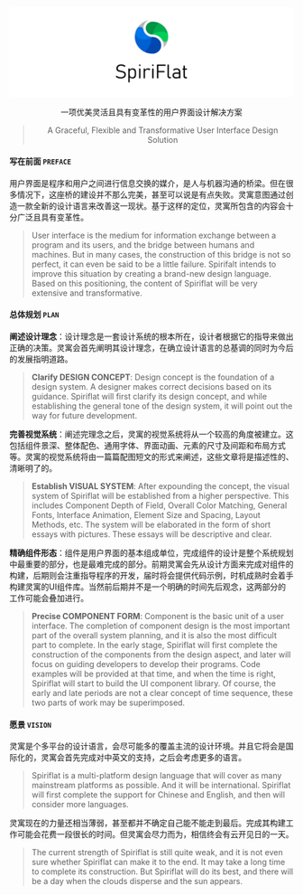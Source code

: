 <p align="center"><img src="https://raw.githubusercontent.com/Lightalso/Spiriflat/main/image_storage/Logo_Spiriflat_withtxt_longver.png" referrerpolicy="no-referrer"></p>
<p align="center">一项优美灵活且具有变革性的用户界面设计解决方案</p>
<blockquote><p align="center">A Graceful, Flexible and Transformative User Interface Design Solution</p>
</blockquote>
<h4 >写在前面 <code>PREFACE</code></h4>
<p>用户界面是程序和用户之间进行信息交换的媒介，是人与机器沟通的桥梁。但在很多情况下，这座桥的建设并不那么完美，甚至可以说是有点失败。灵寓意图通过创造一款全新的设计语言来改善这一现状。基于这样的定位，灵寓所包含的内容会十分广泛且具有变革性。</p>
<blockquote><p>User interface is the medium for information exchange between a program and its users, and the bridge between humans and machines. But in many cases, the construction of this bridge is not so perfect, it can even be said to be a little failure. Spirifalt intends to improve this situation by creating a brand-new design language. Based on this positioning, the content of Spiriflat will be very extensive and transformative.</p>
</blockquote>
<h4>总体规划 <code>PLAN</code></h4>
<p><strong>阐述设计理念</strong>：设计理念是一套设计系统的根本所在，设计者根据它的指导来做出正确的决策。灵寓会首先阐明其设计理念，在确立设计语言的总基调的同时为今后的发展指明道路。</p>
<blockquote><p><strong>Clarify DESIGN CONCEPT</strong>: Design concept is the foundation of a design system. A designer makes correct decisions based on its guidance. Spiriflat will first clarify its design concept, and while establishing the general tone of the design system, it will point out the way for future development.</p>
</blockquote>
<p><strong>完善视觉系统</strong>：阐述完理念之后，灵寓的视觉系统将从一个较高的角度被建立。这包括组件景深、整体配色、通用字体、界面动画、元素的尺寸及间距和布局方式等。灵寓的视觉系统将由一篇篇配图短文的形式来阐述，这些文章将是描述性的、清晰明了的。</p>
<blockquote><p><strong>Establish VISUAL SYSTEM</strong>: After expounding the concept, the visual system of Spiriflat will be established from a higher perspective. This includes Component Depth of Field, Overall Color Matching, General Fonts, Interface Animation, Element Size and Spacing, Layout Methods, etc. The system will be elaborated in the form of short essays with pictures. These essays will be descriptive and clear.</p>
</blockquote>
<p><strong>精确组件形态</strong>：组件是用户界面的基本组成单位，完成组件的设计是整个系统规划中最重要的部分，也是最难完成的部分。前期灵寓会先从设计方面来完成对组件的构建，后期则会注重指导程序的开发，届时将会提供代码示例，时机成熟时会着手构建灵寓的UI组件库。当然前后期并不是一个明确的时间先后观念，这两部分的工作可能会叠加进行。</p>
<blockquote><p><strong>Precise COMPONENT FORM</strong>: Component is the basic unit of a user interface. The completion of component design is the most important part of the overall system planning, and it is also the most difficult part to complete. In the early stage, Spiriflat will first complete the construction of the components from the design aspect, and later will focus on guiding developers to develop their programs. Code examples will be provided at that time, and when the time is right, Spiriflat will start to build the UI component library. Of course, the early and late periods are not a clear concept of time sequence, these two parts of work may be superimposed.</p>
</blockquote>
<h4>愿景 <code>VISION</code></h4>
<p>灵寓是个多平台的设计语言，会尽可能多的覆盖主流的设计环境。并且它将会是国际化的，灵寓会首先完成对中英文的支持，之后会考虑更多的语言。</p>
<blockquote><p>Spiriflat is a multi-platform design language that will cover as many mainstream platforms as possible. And it will be international. Spiriflat will first complete the support for Chinese and English, and then will consider more languages.</p>
</blockquote>
<p>灵寓现在的力量还相当薄弱，甚至都并不确定自己能不能走到最后。完成其构建工作可能会花费一段很长的时间。但灵寓会尽力而为，相信终会有云开见日的一天。</p>
<blockquote><p>The current strength of Spiriflat is still quite weak, and it is not even sure whether Spiriflat can make it to the end. It may take a long time to complete its construction. But Spiriflat will do its best, and  there will be a day when the clouds disperse and the sun appears.</p>
</blockquote>
